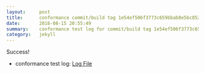 ```yaml
---
layout:     post
title:      conformance commit/build tag 1e54ef506f3773c659bbab8e5bc8523881cb0820
date:       2016-08-15 20:55:49
summary:    conformance test log for commit/build tag 1e54ef506f3773c659bbab8e5bc8523881cb0820.
category:   jekyll
---
```


Success!

- conformance test log: [Log File](http://s3-us-west-2.amazonaws.com/kraken-e2e-logs/conformance/30/build-log.txt)
